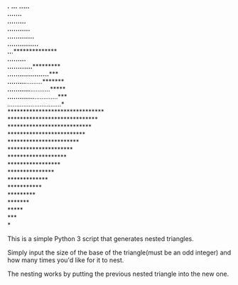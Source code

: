 *******************************.*******************************
 *****************************...***************************** 
  ***************************.....***************************  
   *************************.......*************************   
    ***********************.........***********************    
     *********************...........*********************     
      *******************.............*******************      
       *****************...............*****************       
        ***************.*******.*******.***************        
         *************...*****...*****...*************         
          ***********.....***.***.***.....***********          
           *********.......*...*...*.......*********           
            *******.........*******.........*******            
             *****...........*****...........*****             
              ***.............***.............***              
               *...............*...............*               
                *******************************                
                 *****************************                 
                  ***************************                  
                   *************************                   
                    ***********************                    
                     *********************                     
                      *******************                      
                       *****************                       
                        ***************                        
                         *************                         
                          ***********                          
                           *********                           
                            *******                            
                             *****                             
                              ***                              
                               *                               


This is a simple Python 3 script that generates nested triangles. 

Simply input the size of the base of the triangle(must be an odd integer) and how many times you'd like for it to nest.

The nesting works by putting the previous nested triangle into the new one.
